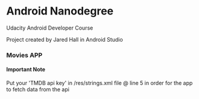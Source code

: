 # Android Nanodegree

Udacity Android Developer Course  

Project created by Jared Hall in Android Studio


### Movies APP

#### Important Note

Put your 'TMDB api key' in /res/strings.xml file @ line 5 in order for the app to fetch data from the api
